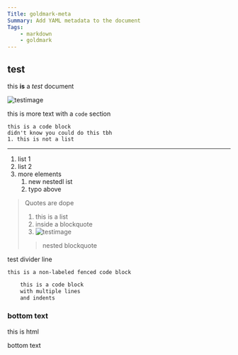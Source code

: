 ```yaml
---
Title: goldmark-meta
Summary: Add YAML metadata to the document
Tags:
    - markdown
    - goldmark
---
```


## test

this **is** a *test* document

![testimage](https://cdn.pixabay.com/photo/2015/04/23/22/00/tree-736885__480.jpg)

this is more text with a `code` section

    this is a code block
    didn't know you could do this tbh
    1. this is not a list

-------

1. list 1
2. list 2
3. more elements
    1. new nestedl ist
    2. typo above

> Quotes
> are
> dope
>
> 1. this is a list
> 2. inside a blockquote
> 3. ![testimage](https://cdn.pixabay.com/photo/2015/04/23/22/00/tree-736885__480.jpg)
>
> > nested blockquote

test divider line

```
this is a non-labeled fenced code block
```

```go
    this is a code block
    with multiple lines
    and indents
```

### bottom text

<p>this is html</p>

bottom text
